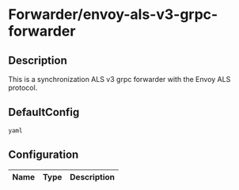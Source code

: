 # Forwarder/envoy-als-v3-grpc-forwarder
## Description
This is a synchronization ALS v3 grpc forwarder with the Envoy ALS protocol.
## DefaultConfig
```yaml```
## Configuration
|Name|Type|Description|
|----|----|-----------|

